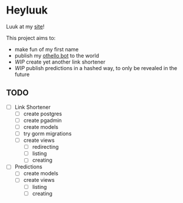 
# Heyluuk

Luuk at my [site](https://heylu.uk/)!

This project aims to:
* make fun of my first name
* publish my [othello bot](https://heylu.uk/at/dots) to the world
* _WIP_ create yet another link shortener
* _WIP_ publish predictions in a hashed way, to only be revealed in the future


## TODO

- [ ] Link Shortener
    - [ ] create postgres
    - [ ] create pgadmin
    - [ ] create models
    - [ ] try gorm migrations
    - [ ] create views
        - [ ] redirecting
        - [ ] listing
        - [ ] creating

- [ ] Predictions
    - [ ] create models
    - [ ] create views
        - [ ] listing
        - [ ] creating